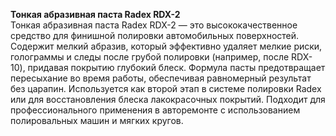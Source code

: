 **Тонкая абразивная паста Radex RDX-2**  
Тонкая абразивная паста Radex RDX-2 — это высококачественное средство для финишной полировки автомобильных поверхностей. Содержит мелкий абразив, который эффективно удаляет мелкие риски, голограммы и следы после грубой полировки (например, после RDX-10), придавая покрытию глубокий блеск. Формула пасты предотвращает пересыхание во время работы, обеспечивая равномерный результат без царапин. Используется как второй этап в системе полировки Radex или для восстановления блеска лакокрасочных покрытий. Подходит для профессионального применения в авторемонте с использованием полировальных машин и мягких кругов.

